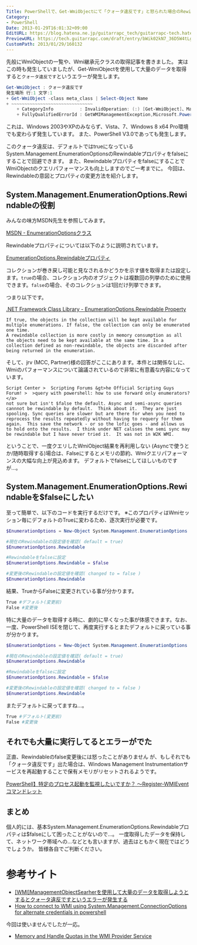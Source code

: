 ```yaml
---
Title: PowerShellで、Get-WmiObjectにて「クォータ違反です」と怒られた場合のRewindableプロパティ変更による対応とWmi処理の処理速度向上
Category:
- PowerShell
Date: 2013-01-29T16:01:32+09:00
EditURL: https://blog.hatena.ne.jp/guitarrapc_tech/guitarrapc-tech.hatenablog.com/atom/entry/6802418398340377135
PreviewURL: https://tech.guitarrapc.com/draft/entry/bWik02kN7_36D5W4tLggT2kRUyg
CustomPath: 2013/01/29/160132
---
```


<!--
Date: 2013-01-29T16:01:32+09:00
URL: https://tech.guitarrapc.com/entry/2013/01/29/160132
-->

先般にWmiObjectの一覧や、Wmi継承元クラスの取得記事を書きました。
実はこの時も発生していましたが、Get-WmiObjectを使用して大量のデータを取得すると`クォータ違反です`というエラーが発生します。

```ps1
Get-WmiObject : クォータ違反です
発生場所 行:1 文字:1
+ Get-WmiObject -class meta_class | Select-Object Name
+ ~~~~~~~~~~~~~~~~~~~~~~~~~~~~~~~
    + CategoryInfo          : InvalidOperation: (:) [Get-WmiObject]、ManagementException
    + FullyQualifiedErrorId : GetWMIManagementException,Microsoft.PowerShell.Commands.GetWmiObjectCommand
```

これは、Windows 2003やXPのみならず、Vista、7、Windows 8 x64 Pro環境でも変わらず発生しています。
また、PowerShell V3.0であっても発生します。


このクォータ違反は、デフォルトではtrueになっているSystem.Management.EnumerationOptionsのRewindableプロパティをfalseにすることで回避できます。
また、RewindableプロパティをfalseにすることでWmiObjectのクエリパフォーマンスも向上しますのでご一考までに。
今回は、Rewindableの意図とプロパティの変更方法を紹介します。

## System.Management.EnumerationOptions.Rewindableの役割

みんなの味方MSDN先生を参照してみます。

[MSDN - EnumerationOptionsクラス](http://msdn.microsoft.com/ja-jp/library/system.management.enumerationoptions.aspx)

Rewindableプロパティについては以下のように説明されています。

[EnumerationOptions.Rewindableプロパティ](http://msdn.microsoft.com/ja-jp/library/system.management.enumerationoptions.rewindable.aspx)

コレクションが巻き戻し可能と見なされるかどうかを示す値を取得または設定します。`true`の場合、コレクション内のオブジェクトは複数回の列挙のために使用できます。`false`の場合、そのコレクションは1回だけ列挙できます。

つまり以下です。

[.NET Framework Class Library   - EnumerationOptions.Rewindable Property](http://www.nedcomp.nl/support/origdocs/dotnetsdk/cpref/frlrfsystemmanagementenumerationoptionsclassrewindabletopic.htm)

```
If true, the objects in the collection will be kept available for multiple enumerations. If false, the collection can only be enumerated one time.
A rewindable collection is more costly in memory consumption as all the objects need to be kept available at the same time. In a collection defined as non-rewindable, the objects are discarded after being returned in the enumeration.
```

そして、jrv (MCC, Partner)様の回答がここにあります。本件とは関係なしに、Wmiのパフォーマンスについて論議されているので非常に有意義な内容になっています。

```
Script Center >  Scripting Forums &gt>he Official Scripting Guys Forum! >  >query with powershell: how to use forward only enumerators?</a>
not sure but isn't $false the default. Async and semi-async queries cannnot be rewindable by default.  Think about it.  They are just spooling. Sync queries are slower but are there for when you need to reprocess the results repeatedly without having to requery for them again.  This save the network - or so the lofic goes - and allows us to hold onto the results.  I think under NET calsses the semi sync may be rewindable but I have never tried it.  It was not in W2K WMI.
```

ということで、一度クエリしたWmiObject結果を再利用しない (Asyncで使うとか/随時取得する)場合は、Falseにするとメモリの節約、Wmiクエリパフォーマンスの大幅な向上が見込めます。
デフォルトでfalseにしてほしいものですが…。

## System.Management.EnumerationOptions.Rewindableを$falseにしたい
至って簡単で、以下のコードを実行するだけです。
※このプロパティはWmiセッション毎にデフォルトのTrueに変わるため、逐次実行が必要です。

```ps1
$EnumerationOptions = New-Object System.Management.EnumerationOptions

#現在のRewindableの設定値を確認( default = true)
$EnumerationOptions.Rewindable

#Rewindableをfalseに設定
$EnumerationOptions.Rewindable = $false

#変更後のRewindableの設定値を確認( changed to = false )
$EnumerationOptions.Rewindable
```

結果、TrueからFalseに変更されている事が分かります。

```ps1
True #デフォルト(変更前)
False #変更後
```


特に大量のデータを取得する時に、劇的に早くなった事が体感できます。なお、一度、PowerShell ISEを閉じて、再度実行するとまたデフォルトに戻っている事が分かります。

```ps1
$EnumerationOptions = New-Object System.Management.EnumerationOptions

#現在のRewindableの設定値を確認( default = true)
$EnumerationOptions.Rewindable

#Rewindableをfalseに設定
$EnumerationOptions.Rewindable = $false

#変更後のRewindableの設定値を確認( changed to = false )
$EnumerationOptions.Rewindable
```

またデフォルトに戻ってますね…。

```ps1
True #デフォルト(変更前)
False #変更後
```


## それでも大量に実行してるとエラーがでた

正直、Rewindableのfalse変更後には怒ったことがありません
が、もしそれでも「クォータ違反です」出た場合は、Windows Management Instrumentationサービスを再起動することで保有メモリがリセットされるようです。

[PowerShell】特定のプロセス起動を監視したいですか？ ～Register-WMIEventコマンドレット](http://blogs.technet.com/b/junichia/archive/2012/03/30/3489331.aspx)

## まとめ

個人的には、基本System.Management.EnumerationOptions.Rewindableプロパティは$falseにして困ったことがないので…。
一度取得したデータを保持して、ネットワーク帯域への…などとも言いますが、過去はともかく現在ではどうでしょうか。
皆様各自でご判断ください。

# 参考サイト

* [[WMI]ManagementObjectSearherを使用して大量のデータを取得しようとするとクォータ違反ですというエラーが発生する](http://handcraft.blogsite.org/Memo/Article/Archives/251)
* [How to connect to WMI using System.Management.ConnectionOptions for alternate credentials in powershell](http://social.technet.microsoft.com/Forums/en-US/ITCG/thread/25b87296-3d9d-4d31-b335-b21034e0669d/)

今回は使いませんでしたが一応。

* [Memory and Handle Quotas in the WMI Provider Service](http://blogs.technet.com/b/askperf/archive/2008/09/16/memory-and-handle-quotas-in-the-wmi-provider-service.aspx)
